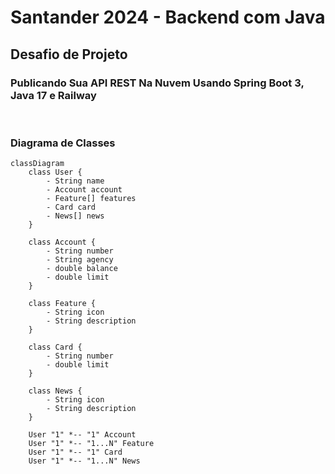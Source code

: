 # Santander 2024 - Backend com Java

## Desafio de Projeto
### Publicando Sua API REST Na Nuvem Usando Spring Boot 3, Java 17 e Railway
&nbsp;
### Diagrama de Classes
```mermaid
classDiagram
    class User {
        - String name
        - Account account
        - Feature[] features
        - Card card
        - News[] news
    }
    
    class Account {
        - String number
        - String agency
        - double balance
        - double limit
    }
    
    class Feature {
        - String icon
        - String description
    }
    
    class Card {
        - String number
        - double limit
    }
    
    class News {
        - String icon
        - String description
    }
    
    User "1" *-- "1" Account
    User "1" *-- "1...N" Feature
    User "1" *-- "1" Card
    User "1" *-- "1...N" News
```
